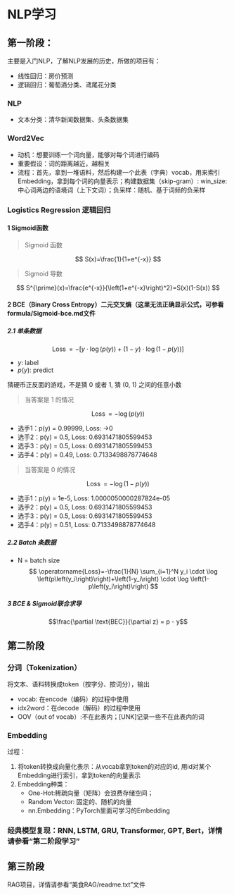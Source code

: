 # NLP学习
## 第一阶段：
  主要是入门NLP，了解NLP发展的历史，所做的项目有：
  - 线性回归：房价预测
  - 逻辑回归：葡萄酒分类、鸢尾花分类
### NLP
  - 文本分类：清华新闻数据集、头条数据集
### Word2Vec
  - 动机：想要训练一个词向量，能够对每个词进行编码
  - 重要假设：词的距离越近，越相关
  - 流程：首先，拿到一堆语料，然后构建一个此表（字典）vocab，用来索引Embedding，拿到每个词的向量表示；构建数据集（skip-gram）: win_size: 中心词两边的语境词（上下文词）；负采样：随机、基于词频的负采样

### Logistics Regression 逻辑回归

#### 1 Sigmoid函数
>Sigmoid 函数

$$
S(x)=\frac{1}{1+e^{-x}}
$$


>Sigmoid 导数

$$
S^{\prime}(x)=\frac{e^{-x}}{\left(1+e^{-x}\right)^2}=S(x)(1-S(x))
$$


#### 2 BCE（Binary Cross Entropy）二元交叉熵（这里无法正确显示公式，可参看formula/Sigmoid-bce.md文件
##### 2.1 单条数据

$$
\operatorname{Loss}=-[ y \cdot \log \left(p\left(y\right)\right)+\left(1-y\right) \cdot \log \left(1-p\left(y\right)\right)]
$$
- $y$: label
- $p(y)$: predict

猜硬币正反面的游戏，不是猜 0 或者 1, 猜 (0, 1) 之间的任意小数

>当答案是 1 的情况

$$
\operatorname{Loss}=- \log \left(p\left(y\right)\right)
$$
 
- 选手1：p(y) = 0.99999, Loss: ->0
- 选手2：p(y) = 0.5, Loss: 0.6931471805599453
- 选手3：p(y) = 0.5, Loss: 0.6931471805599453
- 选手4：p(y) = 0.49, Loss: 0.7133498878774648

>当答案是 0 的情况

$$
\operatorname{Loss}=- \log \left(1- p\left(y\right)\right)
$$
 

- 选手1：p(y) = 1e-5, Loss: 1.0000050000287824e-05
- 选手2：p(y) = 0.5, Loss: 0.6931471805599453
- 选手3：p(y) = 0.5, Loss: 0.6931471805599453
- 选手4：p(y) = 0.51, Loss: 0.7133498878774648


##### 2.2 Batch 条数据
- N = batch size
$$
\operatorname{Loss}=-\frac{1}{N} \sum_{i=1}^N y_i \cdot \log \left(p\left(y_i\right)\right)+\left(1-y_i\right) \cdot \log \left(1-p\left(y_i\right)\right)
$$


##### 3 BCE & Sigmoid联合求导

$$\frac{\partial \text{BEC}}{\partial z} = p - y$$

## 第二阶段
### 分词（Tokenization）
将文本、语料转换成token（按字分、按词分），输出
- vocab: 在encode（编码）的过程中使用
- idx2word：在decode（解码）的过程中使用
- OOV（out of vocab）:不在此表内；[UNK]记录一些不在此表内的词

### Embedding
过程：
1. 将token转换成向量化表示：从vocab拿到token的对应的id, 用id对某个Embedding进行索引，拿到token的向量表示
2. Embedding种类：
   - One-Hot:稀疏向量（矩阵）会浪费存储空间；
   - Random Vector: 固定的、随机的向量
   - nn.Embedding：PyTorch里面可学习的Embedding

### 经典模型复现：RNN, LSTM, GRU, Transformer, GPT, Bert，详情请参看“第二阶段学习”

## 第三阶段
RAG项目，详情请参看“美食RAG/readme.txt”文件
   

    
